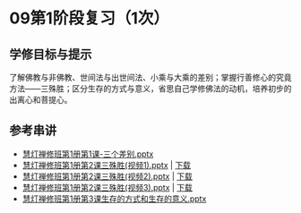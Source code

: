 # 09第1阶段复习（1次）


## 学修目标与提示
了解佛教与非佛教、世间法与出世间法、小乘与大乘的差别；掌握行善修心的究竟方法——三殊胜；区分生存的方式与意义，省思自己学修佛法的动机，培养初步的出离心和菩提心。


## 参考串讲

- [慧灯禅修班第1册第1课-三个差别.pptx](http://view.officeapps.live.com/op/view.aspx?src=https://s3.ca-central-1.wasabisys.com/hddata/f.huidengchanxiu.net/hdv/f/up/慧灯禅修班第1册第1课-三个差别.pptx)
- [慧灯禅修班第1册第2课三殊胜(视频1).pptx](http://view.officeapps.live.com/op/view.aspx?src=https://s3.ca-central-1.wasabisys.com/hddata/f.huidengchanxiu.net/hdv/f/up/慧灯禅修班第1册第2课三殊胜(视频1).pptx) | [下载](https://s3.ca-central-1.wasabisys.com/hddata/f.huidengchanxiu.net/hdv/f/up/慧灯禅修班第1册第2课三殊胜(视频1).pptx)
- [慧灯禅修班第1册第2课三殊胜(视频2).pptx](http://view.officeapps.live.com/op/view.aspx?src=https://s3.ca-central-1.wasabisys.com/hddata/f.huidengchanxiu.net/hdv/f/up/慧灯禅修班第1册第2课三殊胜(视频2).pptx) | [下载](https://s3.ca-central-1.wasabisys.com/hddata/f.huidengchanxiu.net/hdv/f/up/慧灯禅修班第1册第2课三殊胜(视频2).pptx)
- [慧灯禅修班第1册第2课三殊胜(视频3).pptx](http://view.officeapps.live.com/op/view.aspx?src=https://s3.ca-central-1.wasabisys.com/hddata/f.huidengchanxiu.net/hdv/f/up/慧灯禅修班第1册第2课三殊胜(视频3).pptx) | [下载](https://s3.ca-central-1.wasabisys.com/hddata/f.huidengchanxiu.net/hdv/f/up/慧灯禅修班第1册第2课三殊胜(视频3).pptx)
- [慧灯禅修班第1册第3课生存的方式和生存的意义.pptx](http://view.officeapps.live.com/op/view.aspx?src=https://s3.ca-central-1.wasabisys.com/hddata/f.huidengchanxiu.net/hdv/f/up/慧灯禅修班第1册第3课生存的方式和生存的意义.pptx)